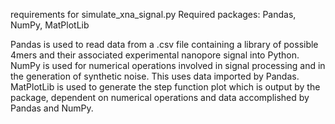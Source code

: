 requirements for simulate_xna_signal.py
Required packages:
Pandas, NumPy, MatPlotLib

Pandas is used to read data from a .csv file containing a library of possible 4mers and their associated experimental nanopore signal into Python. 
NumPy is used for numerical operations involved in signal processing and in the generation of synthetic noise. This uses data imported by Pandas. 
MatPlotLib is used to generate the step function plot which is output by the package, dependent on numerical operations and data accomplished by Pandas and NumPy. 